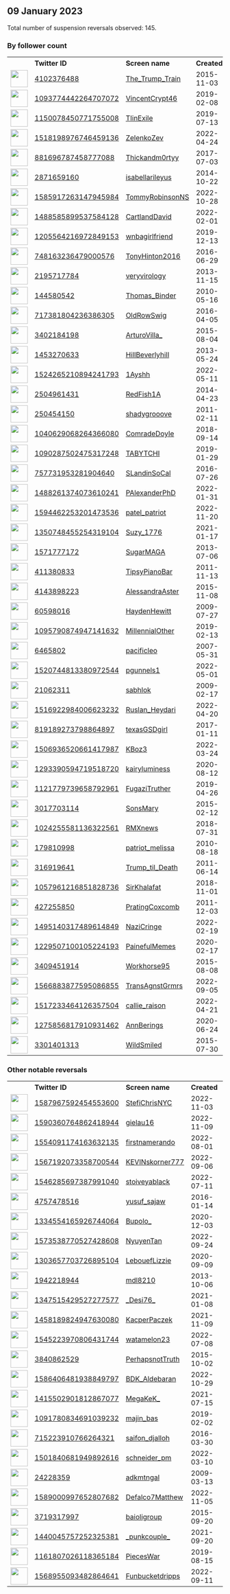 
## 09 January 2023
Total number of suspension reversals observed: 145.

### By follower count
<table><tr><th></th><th align="left">Twitter ID</th><th align="left">Screen name</th>
<th align="left">Created</th><th align="left">Status</th><th align="left">Suspended</th><th align="left">Followers</th>
<tr><td><a href="https://pbs.twimg.com/profile_images/1115448666305777664/UDJmBiXK_normal.jpg"><img src="https://pbs.twimg.com/profile_images/1115448666305777664/UDJmBiXK_normal.jpg" width="40px" height="40px" align="center"/></a></td><td><a href="https://twitter.com/intent/user?user_id=4102376488">4102376488</a></td><td><a href="https://twitter.com/The_Trump_Train">The_Trump_Train</a></td><td>2015-11-03</td><td align="center"></td><td></td><td>325808</td></tr>
<tr><td><a href="https://pbs.twimg.com/profile_images/1633531236013555712/ECakNqxb_normal.jpg"><img src="https://pbs.twimg.com/profile_images/1633531236013555712/ECakNqxb_normal.jpg" width="40px" height="40px" align="center"/></a></td><td><a href="https://twitter.com/intent/user?user_id=1093774442264707072">1093774442264707072</a></td><td><a href="https://twitter.com/VincentCrypt46">VincentCrypt46</a></td><td>2019-02-08</td><td align="center"></td><td></td><td>261283</td></tr>
<tr><td><a href="https://pbs.twimg.com/profile_images/1291781902085443585/c7CKeqJ-_normal.jpg"><img src="https://pbs.twimg.com/profile_images/1291781902085443585/c7CKeqJ-_normal.jpg" width="40px" height="40px" align="center"/></a></td><td><a href="https://twitter.com/intent/user?user_id=1150078450771755008">1150078450771755008</a></td><td><a href="https://twitter.com/TIinExile">TIinExile</a></td><td>2019-07-13</td><td align="center"></td><td></td><td>218566</td></tr>
<tr><td><a href="https://pbs.twimg.com/profile_images/1518199699890601990/Up4Be7Af_normal.jpg"><img src="https://pbs.twimg.com/profile_images/1518199699890601990/Up4Be7Af_normal.jpg" width="40px" height="40px" align="center"/></a></td><td><a href="https://twitter.com/intent/user?user_id=1518198976746459136">1518198976746459136</a></td><td><a href="https://twitter.com/ZelenkoZev">ZelenkoZev</a></td><td>2022-04-24</td><td align="center"></td><td>2022-05-02</td><td>174737</td></tr>
<tr><td><a href="https://pbs.twimg.com/profile_images/1487240856008491009/Z64mN6Dl_normal.jpg"><img src="https://pbs.twimg.com/profile_images/1487240856008491009/Z64mN6Dl_normal.jpg" width="40px" height="40px" align="center"/></a></td><td><a href="https://twitter.com/intent/user?user_id=881696787458777088">881696787458777088</a></td><td><a href="https://twitter.com/Thickandm0rtyy">Thickandm0rtyy</a></td><td>2017-07-03</td><td align="center"></td><td>2022-12-19</td><td>111878</td></tr>
<tr><td><a href="https://pbs.twimg.com/profile_images/1612434086060036097/mwNQGtvy_normal.jpg"><img src="https://pbs.twimg.com/profile_images/1612434086060036097/mwNQGtvy_normal.jpg" width="40px" height="40px" align="center"/></a></td><td><a href="https://twitter.com/intent/user?user_id=2871659160">2871659160</a></td><td><a href="https://twitter.com/isabellarileyus">isabellarileyus</a></td><td>2014-10-22</td><td align="center"></td><td>2022-07-10</td><td>94128</td></tr>
<tr><td><a href="https://pbs.twimg.com/profile_images/1614248632928149504/_uB_G0O5_normal.jpg"><img src="https://pbs.twimg.com/profile_images/1614248632928149504/_uB_G0O5_normal.jpg" width="40px" height="40px" align="center"/></a></td><td><a href="https://twitter.com/intent/user?user_id=1585917263147945984">1585917263147945984</a></td><td><a href="https://twitter.com/TommyRobinsonNS">TommyRobinsonNS</a></td><td>2022-10-28</td><td align="center">🚫</td><td>2022-12-29</td><td>83579</td></tr>
<tr><td><a href="https://pbs.twimg.com/profile_images/1612365195866787840/a9tUDXjY_normal.jpg"><img src="https://pbs.twimg.com/profile_images/1612365195866787840/a9tUDXjY_normal.jpg" width="40px" height="40px" align="center"/></a></td><td><a href="https://twitter.com/intent/user?user_id=1488585899537584128">1488585899537584128</a></td><td><a href="https://twitter.com/CartlandDavid">CartlandDavid</a></td><td>2022-02-01</td><td align="center"></td><td>2022-07-20</td><td>74934</td></tr>
<tr><td><a href="https://pbs.twimg.com/profile_images/1427129645888114693/HsNIpekZ_normal.jpg"><img src="https://pbs.twimg.com/profile_images/1427129645888114693/HsNIpekZ_normal.jpg" width="40px" height="40px" align="center"/></a></td><td><a href="https://twitter.com/intent/user?user_id=1205564216972849153">1205564216972849153</a></td><td><a href="https://twitter.com/wnbagirlfriend">wnbagirlfriend</a></td><td>2019-12-13</td><td align="center"></td><td>2023-01-04</td><td>71948</td></tr>
<tr><td><a href="https://pbs.twimg.com/profile_images/1613291003133173760/fpqaRn9l_normal.jpg"><img src="https://pbs.twimg.com/profile_images/1613291003133173760/fpqaRn9l_normal.jpg" width="40px" height="40px" align="center"/></a></td><td><a href="https://twitter.com/intent/user?user_id=748163236479000576">748163236479000576</a></td><td><a href="https://twitter.com/TonyHinton2016">TonyHinton2016</a></td><td>2016-06-29</td><td align="center"></td><td>2022-07-13</td><td>70687</td></tr>
<tr><td><a href="https://pbs.twimg.com/profile_images/1470982989500854277/xH0mIkvW_normal.jpg"><img src="https://pbs.twimg.com/profile_images/1470982989500854277/xH0mIkvW_normal.jpg" width="40px" height="40px" align="center"/></a></td><td><a href="https://twitter.com/intent/user?user_id=2195717784">2195717784</a></td><td><a href="https://twitter.com/veryvirology">veryvirology</a></td><td>2013-11-15</td><td align="center"></td><td>2022-03-07</td><td>69980</td></tr>
<tr><td><a href="https://pbs.twimg.com/profile_images/1614902019461890049/pJDkk88d_normal.jpg"><img src="https://pbs.twimg.com/profile_images/1614902019461890049/pJDkk88d_normal.jpg" width="40px" height="40px" align="center"/></a></td><td><a href="https://twitter.com/intent/user?user_id=144580542">144580542</a></td><td><a href="https://twitter.com/Thomas_Binder">Thomas_Binder</a></td><td>2010-05-16</td><td align="center"></td><td></td><td>51549</td></tr>
<tr><td><a href="https://pbs.twimg.com/profile_images/1280633347623051265/A9Bf2H98_normal.jpg"><img src="https://pbs.twimg.com/profile_images/1280633347623051265/A9Bf2H98_normal.jpg" width="40px" height="40px" align="center"/></a></td><td><a href="https://twitter.com/intent/user?user_id=717381804236386305">717381804236386305</a></td><td><a href="https://twitter.com/OldRowSwig">OldRowSwig</a></td><td>2016-04-05</td><td align="center"></td><td></td><td>46868</td></tr>
<tr><td><a href="https://pbs.twimg.com/profile_images/1409903445855907844/TZUqojr7_normal.jpg"><img src="https://pbs.twimg.com/profile_images/1409903445855907844/TZUqojr7_normal.jpg" width="40px" height="40px" align="center"/></a></td><td><a href="https://twitter.com/intent/user?user_id=3402184198">3402184198</a></td><td><a href="https://twitter.com/ArturoVilla_">ArturoVilla_</a></td><td>2015-08-04</td><td align="center"></td><td>2022-03-23</td><td>35486</td></tr>
<tr><td><a href="https://pbs.twimg.com/profile_images/1019803342862610432/m2wpN-9a_normal.jpg"><img src="https://pbs.twimg.com/profile_images/1019803342862610432/m2wpN-9a_normal.jpg" width="40px" height="40px" align="center"/></a></td><td><a href="https://twitter.com/intent/user?user_id=1453270633">1453270633</a></td><td><a href="https://twitter.com/HillBeverlyhill">HillBeverlyhill</a></td><td>2013-05-24</td><td align="center"></td><td>2022-12-12</td><td>34445</td></tr>
<tr><td><a href="https://pbs.twimg.com/profile_images/1545403862227484674/6eWrSbCC_normal.jpg"><img src="https://pbs.twimg.com/profile_images/1545403862227484674/6eWrSbCC_normal.jpg" width="40px" height="40px" align="center"/></a></td><td><a href="https://twitter.com/intent/user?user_id=1524265210894241793">1524265210894241793</a></td><td><a href="https://twitter.com/1Ayshh">1Ayshh</a></td><td>2022-05-11</td><td align="center"></td><td>2022-11-14</td><td>34057</td></tr>
<tr><td><a href="https://pbs.twimg.com/profile_images/914139895748231168/VMD4tKtz_normal.jpg"><img src="https://pbs.twimg.com/profile_images/914139895748231168/VMD4tKtz_normal.jpg" width="40px" height="40px" align="center"/></a></td><td><a href="https://twitter.com/intent/user?user_id=2504961431">2504961431</a></td><td><a href="https://twitter.com/RedFish1A">RedFish1A</a></td><td>2014-04-23</td><td align="center"></td><td></td><td>33833</td></tr>
<tr><td><a href="https://pbs.twimg.com/profile_images/1612896367441252352/FV6EH_cs_normal.jpg"><img src="https://pbs.twimg.com/profile_images/1612896367441252352/FV6EH_cs_normal.jpg" width="40px" height="40px" align="center"/></a></td><td><a href="https://twitter.com/intent/user?user_id=250454150">250454150</a></td><td><a href="https://twitter.com/shadygrooove">shadygrooove</a></td><td>2011-02-11</td><td align="center"></td><td></td><td>32254</td></tr>
<tr><td><a href="https://pbs.twimg.com/profile_images/1050086940190670848/qDoB9Vzv_normal.jpg"><img src="https://pbs.twimg.com/profile_images/1050086940190670848/qDoB9Vzv_normal.jpg" width="40px" height="40px" align="center"/></a></td><td><a href="https://twitter.com/intent/user?user_id=1040629068264366080">1040629068264366080</a></td><td><a href="https://twitter.com/ComradeDoyIe">ComradeDoyIe</a></td><td>2018-09-14</td><td align="center"></td><td></td><td>29751</td></tr>
<tr><td><a href="https://pbs.twimg.com/profile_images/1612494040573874176/6W7VJ0Ac_normal.jpg"><img src="https://pbs.twimg.com/profile_images/1612494040573874176/6W7VJ0Ac_normal.jpg" width="40px" height="40px" align="center"/></a></td><td><a href="https://twitter.com/intent/user?user_id=1090287502475317248">1090287502475317248</a></td><td><a href="https://twitter.com/TABYTCHI">TABYTCHI</a></td><td>2019-01-29</td><td align="center">🔒</td><td></td><td>28671</td></tr>
<tr><td><a href="https://pbs.twimg.com/profile_images/758594564009578496/a481zaqZ_normal.jpg"><img src="https://pbs.twimg.com/profile_images/758594564009578496/a481zaqZ_normal.jpg" width="40px" height="40px" align="center"/></a></td><td><a href="https://twitter.com/intent/user?user_id=757731953281904640">757731953281904640</a></td><td><a href="https://twitter.com/SLandinSoCal">SLandinSoCal</a></td><td>2016-07-26</td><td align="center"></td><td></td><td>25365</td></tr>
<tr><td><a href="https://pbs.twimg.com/profile_images/1488261615975866374/ljqcBbvI_normal.jpg"><img src="https://pbs.twimg.com/profile_images/1488261615975866374/ljqcBbvI_normal.jpg" width="40px" height="40px" align="center"/></a></td><td><a href="https://twitter.com/intent/user?user_id=1488261374073610241">1488261374073610241</a></td><td><a href="https://twitter.com/PAlexanderPhD">PAlexanderPhD</a></td><td>2022-01-31</td><td align="center"></td><td>2022-07-26</td><td>21601</td></tr>
<tr><td><a href="https://pbs.twimg.com/profile_images/1594477646485852160/NAaDfYa7_normal.jpg"><img src="https://pbs.twimg.com/profile_images/1594477646485852160/NAaDfYa7_normal.jpg" width="40px" height="40px" align="center"/></a></td><td><a href="https://twitter.com/intent/user?user_id=1594462253201473536">1594462253201473536</a></td><td><a href="https://twitter.com/patel_patriot">patel_patriot</a></td><td>2022-11-20</td><td align="center"></td><td>2022-12-09</td><td>19909</td></tr>
<tr><td><a href="https://pbs.twimg.com/profile_images/1613034355307208704/aerfjxr6_normal.jpg"><img src="https://pbs.twimg.com/profile_images/1613034355307208704/aerfjxr6_normal.jpg" width="40px" height="40px" align="center"/></a></td><td><a href="https://twitter.com/intent/user?user_id=1350748455254319104">1350748455254319104</a></td><td><a href="https://twitter.com/Suzy_1776">Suzy_1776</a></td><td>2021-01-17</td><td align="center"></td><td></td><td>19820</td></tr>
<tr><td><a href="https://pbs.twimg.com/profile_images/1569097453109919746/SOQ_1cfH_normal.jpg"><img src="https://pbs.twimg.com/profile_images/1569097453109919746/SOQ_1cfH_normal.jpg" width="40px" height="40px" align="center"/></a></td><td><a href="https://twitter.com/intent/user?user_id=1571777172">1571777172</a></td><td><a href="https://twitter.com/SugarMAGA">SugarMAGA</a></td><td>2013-07-06</td><td align="center"></td><td>2022-09-21</td><td>16483</td></tr>
<tr><td><a href="https://pbs.twimg.com/profile_images/1132165501054902272/prwXFund_normal.jpg"><img src="https://pbs.twimg.com/profile_images/1132165501054902272/prwXFund_normal.jpg" width="40px" height="40px" align="center"/></a></td><td><a href="https://twitter.com/intent/user?user_id=411380833">411380833</a></td><td><a href="https://twitter.com/TipsyPianoBar">TipsyPianoBar</a></td><td>2011-11-13</td><td align="center"></td><td></td><td>15069</td></tr>
<tr><td><a href="https://pbs.twimg.com/profile_images/1258872338839474179/vLlXs_1J_normal.jpg"><img src="https://pbs.twimg.com/profile_images/1258872338839474179/vLlXs_1J_normal.jpg" width="40px" height="40px" align="center"/></a></td><td><a href="https://twitter.com/intent/user?user_id=4143898223">4143898223</a></td><td><a href="https://twitter.com/AlessandraAster">AlessandraAster</a></td><td>2015-11-08</td><td align="center"></td><td></td><td>14283</td></tr>
<tr><td><a href="https://pbs.twimg.com/profile_images/1613102908488155137/Xzp9aWkw_normal.jpg"><img src="https://pbs.twimg.com/profile_images/1613102908488155137/Xzp9aWkw_normal.jpg" width="40px" height="40px" align="center"/></a></td><td><a href="https://twitter.com/intent/user?user_id=60598016">60598016</a></td><td><a href="https://twitter.com/HaydenHewitt">HaydenHewitt</a></td><td>2009-07-27</td><td align="center">🔒</td><td>2022-09-19</td><td>14277</td></tr>
<tr><td><a href="https://pbs.twimg.com/profile_images/1622674980499595292/S3NezUfN_normal.jpg"><img src="https://pbs.twimg.com/profile_images/1622674980499595292/S3NezUfN_normal.jpg" width="40px" height="40px" align="center"/></a></td><td><a href="https://twitter.com/intent/user?user_id=1095790874947141632">1095790874947141632</a></td><td><a href="https://twitter.com/MillennialOther">MillennialOther</a></td><td>2019-02-13</td><td align="center"></td><td>2022-12-11</td><td>10729</td></tr>
<tr><td><a href="https://pbs.twimg.com/profile_images/1485986397748359175/T5qiTXko_normal.jpg"><img src="https://pbs.twimg.com/profile_images/1485986397748359175/T5qiTXko_normal.jpg" width="40px" height="40px" align="center"/></a></td><td><a href="https://twitter.com/intent/user?user_id=6465802">6465802</a></td><td><a href="https://twitter.com/pacificleo">pacificleo</a></td><td>2007-05-31</td><td align="center"></td><td>2023-01-03</td><td>10288</td></tr>
<tr><td><a href="https://pbs.twimg.com/profile_images/1520744943496609792/LVUEO7Qe_normal.jpg"><img src="https://pbs.twimg.com/profile_images/1520744943496609792/LVUEO7Qe_normal.jpg" width="40px" height="40px" align="center"/></a></td><td><a href="https://twitter.com/intent/user?user_id=1520744813380972544">1520744813380972544</a></td><td><a href="https://twitter.com/pgunnels1">pgunnels1</a></td><td>2022-05-01</td><td align="center"></td><td>2022-12-12</td><td>9484</td></tr>
<tr><td><a href="https://pbs.twimg.com/profile_images/848024946861199360/cYdv5jL7_normal.jpg"><img src="https://pbs.twimg.com/profile_images/848024946861199360/cYdv5jL7_normal.jpg" width="40px" height="40px" align="center"/></a></td><td><a href="https://twitter.com/intent/user?user_id=21062311">21062311</a></td><td><a href="https://twitter.com/sabhlok">sabhlok</a></td><td>2009-02-17</td><td align="center"></td><td></td><td>7907</td></tr>
<tr><td><a href="https://pbs.twimg.com/profile_images/1528846232952754179/2fNFbcAf_normal.jpg"><img src="https://pbs.twimg.com/profile_images/1528846232952754179/2fNFbcAf_normal.jpg" width="40px" height="40px" align="center"/></a></td><td><a href="https://twitter.com/intent/user?user_id=1516922984006623232">1516922984006623232</a></td><td><a href="https://twitter.com/Ruslan_Heydari">Ruslan_Heydari</a></td><td>2022-04-20</td><td align="center"></td><td>2022-09-04</td><td>6690</td></tr>
<tr><td><a href="https://pbs.twimg.com/profile_images/947283640135725057/X1llNCn2_normal.jpg"><img src="https://pbs.twimg.com/profile_images/947283640135725057/X1llNCn2_normal.jpg" width="40px" height="40px" align="center"/></a></td><td><a href="https://twitter.com/intent/user?user_id=819189273798864897">819189273798864897</a></td><td><a href="https://twitter.com/texasGSDgirl">texasGSDgirl</a></td><td>2017-01-11</td><td align="center"></td><td></td><td>5773</td></tr>
<tr><td><a href="https://pbs.twimg.com/profile_images/1530266867725701129/4rfE2MwG_normal.jpg"><img src="https://pbs.twimg.com/profile_images/1530266867725701129/4rfE2MwG_normal.jpg" width="40px" height="40px" align="center"/></a></td><td><a href="https://twitter.com/intent/user?user_id=1506936520661417987">1506936520661417987</a></td><td><a href="https://twitter.com/KBoz3">KBoz3</a></td><td>2022-03-24</td><td align="center"></td><td>2023-01-07</td><td>5192</td></tr>
<tr><td><a href="https://pbs.twimg.com/profile_images/1604642494096048129/DCczvnYD_normal.jpg"><img src="https://pbs.twimg.com/profile_images/1604642494096048129/DCczvnYD_normal.jpg" width="40px" height="40px" align="center"/></a></td><td><a href="https://twitter.com/intent/user?user_id=1293390594719518720">1293390594719518720</a></td><td><a href="https://twitter.com/kairyluminess">kairyluminess</a></td><td>2020-08-12</td><td align="center">🔒</td><td>2022-12-22</td><td>5166</td></tr>
<tr><td><a href="https://pbs.twimg.com/profile_images/1553030178174935043/kMy1Oldc_normal.jpg"><img src="https://pbs.twimg.com/profile_images/1553030178174935043/kMy1Oldc_normal.jpg" width="40px" height="40px" align="center"/></a></td><td><a href="https://twitter.com/intent/user?user_id=1121779739658792961">1121779739658792961</a></td><td><a href="https://twitter.com/FugaziTruther">FugaziTruther</a></td><td>2019-04-26</td><td align="center">🔒</td><td>2022-08-06</td><td>4832</td></tr>
<tr><td><a href="https://pbs.twimg.com/profile_images/1089036418687488001/POCXipE4_normal.jpg"><img src="https://pbs.twimg.com/profile_images/1089036418687488001/POCXipE4_normal.jpg" width="40px" height="40px" align="center"/></a></td><td><a href="https://twitter.com/intent/user?user_id=3017703114">3017703114</a></td><td><a href="https://twitter.com/SonsMary">SonsMary</a></td><td>2015-02-12</td><td align="center"></td><td></td><td>4056</td></tr>
<tr><td><a href="https://pbs.twimg.com/profile_images/1182021214958755841/GA_4sZct_normal.jpg"><img src="https://pbs.twimg.com/profile_images/1182021214958755841/GA_4sZct_normal.jpg" width="40px" height="40px" align="center"/></a></td><td><a href="https://twitter.com/intent/user?user_id=1024255581136322561">1024255581136322561</a></td><td><a href="https://twitter.com/RMXnews">RMXnews</a></td><td>2018-07-31</td><td align="center"></td><td></td><td>4020</td></tr>
<tr><td><a href="https://pbs.twimg.com/profile_images/1618971850301661191/2giZU1dh_normal.jpg"><img src="https://pbs.twimg.com/profile_images/1618971850301661191/2giZU1dh_normal.jpg" width="40px" height="40px" align="center"/></a></td><td><a href="https://twitter.com/intent/user?user_id=179810998">179810998</a></td><td><a href="https://twitter.com/patriot_melissa">patriot_melissa</a></td><td>2010-08-18</td><td align="center"></td><td>2022-04-27</td><td>3915</td></tr>
<tr><td><a href="https://pbs.twimg.com/profile_images/1158937910877544448/o22ZIZeI_normal.jpg"><img src="https://pbs.twimg.com/profile_images/1158937910877544448/o22ZIZeI_normal.jpg" width="40px" height="40px" align="center"/></a></td><td><a href="https://twitter.com/intent/user?user_id=316919641">316919641</a></td><td><a href="https://twitter.com/Trump_til_Death">Trump_til_Death</a></td><td>2011-06-14</td><td align="center"></td><td></td><td>3717</td></tr>
<tr><td><a href="https://pbs.twimg.com/profile_images/1518417580003926017/VRUY9MEr_normal.jpg"><img src="https://pbs.twimg.com/profile_images/1518417580003926017/VRUY9MEr_normal.jpg" width="40px" height="40px" align="center"/></a></td><td><a href="https://twitter.com/intent/user?user_id=1057961216851828736">1057961216851828736</a></td><td><a href="https://twitter.com/SirKhalafat">SirKhalafat</a></td><td>2018-11-01</td><td align="center"></td><td>2023-01-08</td><td>3711</td></tr>
<tr><td><a href="https://pbs.twimg.com/profile_images/1612795631579324420/kS9tgptg_normal.jpg"><img src="https://pbs.twimg.com/profile_images/1612795631579324420/kS9tgptg_normal.jpg" width="40px" height="40px" align="center"/></a></td><td><a href="https://twitter.com/intent/user?user_id=427255850">427255850</a></td><td><a href="https://twitter.com/PratingCoxcomb">PratingCoxcomb</a></td><td>2011-12-03</td><td align="center"></td><td>2022-08-04</td><td>3278</td></tr>
<tr><td><a href="https://pbs.twimg.com/profile_images/1626389510354513923/XP5WJoC5_normal.jpg"><img src="https://pbs.twimg.com/profile_images/1626389510354513923/XP5WJoC5_normal.jpg" width="40px" height="40px" align="center"/></a></td><td><a href="https://twitter.com/intent/user?user_id=1495140317489614849">1495140317489614849</a></td><td><a href="https://twitter.com/NaziCringe">NaziCringe</a></td><td>2022-02-19</td><td align="center"></td><td>2023-01-04</td><td>3259</td></tr>
<tr><td><a href="https://pbs.twimg.com/profile_images/1614898328365416448/YtRyd_3P_normal.jpg"><img src="https://pbs.twimg.com/profile_images/1614898328365416448/YtRyd_3P_normal.jpg" width="40px" height="40px" align="center"/></a></td><td><a href="https://twitter.com/intent/user?user_id=1229507100105224193">1229507100105224193</a></td><td><a href="https://twitter.com/PainefulMemes">PainefulMemes</a></td><td>2020-02-17</td><td align="center">🚫</td><td></td><td>3240</td></tr>
<tr><td><a href="https://pbs.twimg.com/profile_images/1613756628939014146/W3nDrBfq_normal.jpg"><img src="https://pbs.twimg.com/profile_images/1613756628939014146/W3nDrBfq_normal.jpg" width="40px" height="40px" align="center"/></a></td><td><a href="https://twitter.com/intent/user?user_id=3409451914">3409451914</a></td><td><a href="https://twitter.com/Workhorse95">Workhorse95</a></td><td>2015-08-08</td><td align="center"></td><td></td><td>3094</td></tr>
<tr><td><a href="https://pbs.twimg.com/profile_images/1573327961989824513/EeJ1BUER_normal.jpg"><img src="https://pbs.twimg.com/profile_images/1573327961989824513/EeJ1BUER_normal.jpg" width="40px" height="40px" align="center"/></a></td><td><a href="https://twitter.com/intent/user?user_id=1566883877595086855">1566883877595086855</a></td><td><a href="https://twitter.com/TransAgnstGrmrs">TransAgnstGrmrs</a></td><td>2022-09-05</td><td align="center"></td><td>2022-09-24</td><td>3006</td></tr>
<tr><td><a href="https://pbs.twimg.com/profile_images/1517233623077998593/VjwWJukp_normal.jpg"><img src="https://pbs.twimg.com/profile_images/1517233623077998593/VjwWJukp_normal.jpg" width="40px" height="40px" align="center"/></a></td><td><a href="https://twitter.com/intent/user?user_id=1517233464126357504">1517233464126357504</a></td><td><a href="https://twitter.com/callie_raison">callie_raison</a></td><td>2022-04-21</td><td align="center"></td><td>2022-10-29</td><td>2677</td></tr>
<tr><td><a href="https://pbs.twimg.com/profile_images/1589338683097993216/o_tN5tyb_normal.jpg"><img src="https://pbs.twimg.com/profile_images/1589338683097993216/o_tN5tyb_normal.jpg" width="40px" height="40px" align="center"/></a></td><td><a href="https://twitter.com/intent/user?user_id=1275856817910931462">1275856817910931462</a></td><td><a href="https://twitter.com/AnnBerings">AnnBerings</a></td><td>2020-06-24</td><td align="center"></td><td>2023-01-02</td><td>2500</td></tr>
<tr><td><a href="https://pbs.twimg.com/profile_images/1614912207523049472/BraLFaZ__normal.jpg"><img src="https://pbs.twimg.com/profile_images/1614912207523049472/BraLFaZ__normal.jpg" width="40px" height="40px" align="center"/></a></td><td><a href="https://twitter.com/intent/user?user_id=3301401313">3301401313</a></td><td><a href="https://twitter.com/WildSmiled">WildSmiled</a></td><td>2015-07-30</td><td align="center"></td><td></td><td>2481</td></tr>
</table>

### Other notable reversals
<table><tr><th></th><th align="left">Twitter ID</th><th align="left">Screen name</th>
<th align="left">Created</th><th align="left">Status</th><th align="left">Suspended</th><th align="left">Followers</th>
<tr><td><a href="https://pbs.twimg.com/profile_images/1587968174217170946/R5DO2Z_j_normal.jpg"><img src="https://pbs.twimg.com/profile_images/1587968174217170946/R5DO2Z_j_normal.jpg" width="40px" height="40px" align="center"/></a></td><td><a href="https://twitter.com/intent/user?user_id=1587967592454553600">1587967592454553600</a></td><td><a href="https://twitter.com/StefiChrisNYC">StefiChrisNYC</a></td><td>2022-11-03</td><td align="center"></td><td>2022-12-31</td><td>210</td></tr>
<tr><td><a href="https://pbs.twimg.com/profile_images/1616458673710157824/pL0mA1i-_normal.jpg"><img src="https://pbs.twimg.com/profile_images/1616458673710157824/pL0mA1i-_normal.jpg" width="40px" height="40px" align="center"/></a></td><td><a href="https://twitter.com/intent/user?user_id=1590360764862418944">1590360764862418944</a></td><td><a href="https://twitter.com/gielau16">gielau16</a></td><td>2022-11-09</td><td align="center"></td><td>2022-12-16</td><td>2127</td></tr>
<tr><td><a href="https://pbs.twimg.com/profile_images/1630416129293254656/dDcn6lKJ_normal.jpg"><img src="https://pbs.twimg.com/profile_images/1630416129293254656/dDcn6lKJ_normal.jpg" width="40px" height="40px" align="center"/></a></td><td><a href="https://twitter.com/intent/user?user_id=1554091174163632135">1554091174163632135</a></td><td><a href="https://twitter.com/firstnamerando">firstnamerando</a></td><td>2022-08-01</td><td align="center"></td><td>2023-01-08</td><td>661</td></tr>
<tr><td><a href="https://pbs.twimg.com/profile_images/1624434685165338625/3s5zSDYX_normal.jpg"><img src="https://pbs.twimg.com/profile_images/1624434685165338625/3s5zSDYX_normal.jpg" width="40px" height="40px" align="center"/></a></td><td><a href="https://twitter.com/intent/user?user_id=1567192073358700544">1567192073358700544</a></td><td><a href="https://twitter.com/KEVINskorner777">KEVINskorner777</a></td><td>2022-09-06</td><td align="center"></td><td>2022-12-17</td><td>811</td></tr>
<tr><td><a href="https://pbs.twimg.com/profile_images/1605927303409983488/-zUeLzdV_normal.jpg"><img src="https://pbs.twimg.com/profile_images/1605927303409983488/-zUeLzdV_normal.jpg" width="40px" height="40px" align="center"/></a></td><td><a href="https://twitter.com/intent/user?user_id=1546285697387991040">1546285697387991040</a></td><td><a href="https://twitter.com/stoiveyablack">stoiveyablack</a></td><td>2022-07-11</td><td align="center"></td><td>2023-01-03</td><td>610</td></tr>
<tr><td><a href="https://pbs.twimg.com/profile_images/1189181944229023747/I3wEk10C_normal.jpg"><img src="https://pbs.twimg.com/profile_images/1189181944229023747/I3wEk10C_normal.jpg" width="40px" height="40px" align="center"/></a></td><td><a href="https://twitter.com/intent/user?user_id=4757478516">4757478516</a></td><td><a href="https://twitter.com/yusuf_sajaw">yusuf_sajaw</a></td><td>2016-01-14</td><td align="center"></td><td>2023-01-01</td><td>238</td></tr>
<tr><td><a href="https://pbs.twimg.com/profile_images/1565694434221498368/euX7but2_normal.jpg"><img src="https://pbs.twimg.com/profile_images/1565694434221498368/euX7but2_normal.jpg" width="40px" height="40px" align="center"/></a></td><td><a href="https://twitter.com/intent/user?user_id=1334554165926744064">1334554165926744064</a></td><td><a href="https://twitter.com/Bupolo_">Bupolo_</a></td><td>2020-12-03</td><td align="center"></td><td>2022-12-29</td><td>322</td></tr>
<tr><td><a href="https://pbs.twimg.com/profile_images/1573539130834911232/BxRJuK0W_normal.jpg"><img src="https://pbs.twimg.com/profile_images/1573539130834911232/BxRJuK0W_normal.jpg" width="40px" height="40px" align="center"/></a></td><td><a href="https://twitter.com/intent/user?user_id=1573538770527428608">1573538770527428608</a></td><td><a href="https://twitter.com/NyuyenTan">NyuyenTan</a></td><td>2022-09-24</td><td align="center"></td><td>2022-12-23</td><td>87</td></tr>
<tr><td><a href="https://pbs.twimg.com/profile_images/1303658351545536512/q3aVpnTb_normal.jpg"><img src="https://pbs.twimg.com/profile_images/1303658351545536512/q3aVpnTb_normal.jpg" width="40px" height="40px" align="center"/></a></td><td><a href="https://twitter.com/intent/user?user_id=1303657703726895104">1303657703726895104</a></td><td><a href="https://twitter.com/LebouefLizzie">LebouefLizzie</a></td><td>2020-09-09</td><td align="center"></td><td>2022-12-23</td><td>944</td></tr>
<tr><td><a href="https://pbs.twimg.com/profile_images/1604511596872597504/uoH0yc71_normal.jpg"><img src="https://pbs.twimg.com/profile_images/1604511596872597504/uoH0yc71_normal.jpg" width="40px" height="40px" align="center"/></a></td><td><a href="https://twitter.com/intent/user?user_id=1942218944">1942218944</a></td><td><a href="https://twitter.com/mdl8210">mdl8210</a></td><td>2013-10-06</td><td align="center"></td><td>2023-01-07</td><td>242</td></tr>
<tr><td><a href="https://pbs.twimg.com/profile_images/1636724596740337664/5xwri55G_normal.jpg"><img src="https://pbs.twimg.com/profile_images/1636724596740337664/5xwri55G_normal.jpg" width="40px" height="40px" align="center"/></a></td><td><a href="https://twitter.com/intent/user?user_id=1347515429527277577">1347515429527277577</a></td><td><a href="https://twitter.com/_Desi76_">_Desi76_</a></td><td>2021-01-08</td><td align="center"></td><td>2023-01-06</td><td>1116</td></tr>
<tr><td><a href="https://pbs.twimg.com/profile_images/1579990481194328066/hmODCi4n_normal.jpg"><img src="https://pbs.twimg.com/profile_images/1579990481194328066/hmODCi4n_normal.jpg" width="40px" height="40px" align="center"/></a></td><td><a href="https://twitter.com/intent/user?user_id=1458189824947630080">1458189824947630080</a></td><td><a href="https://twitter.com/KacperPaczek">KacperPaczek</a></td><td>2021-11-09</td><td align="center"></td><td>2023-01-01</td><td>199</td></tr>
<tr><td><a href="https://pbs.twimg.com/profile_images/1615526206111158277/1YOccgGN_normal.jpg"><img src="https://pbs.twimg.com/profile_images/1615526206111158277/1YOccgGN_normal.jpg" width="40px" height="40px" align="center"/></a></td><td><a href="https://twitter.com/intent/user?user_id=1545223970806431744">1545223970806431744</a></td><td><a href="https://twitter.com/watamelon23">watamelon23</a></td><td>2022-07-08</td><td align="center"></td><td>2022-10-30</td><td>1326</td></tr>
<tr><td><a href="https://abs.twimg.com/sticky/default_profile_images/default_profile_normal.png"><img src="https://abs.twimg.com/sticky/default_profile_images/default_profile_normal.png" width="40px" height="40px" align="center"/></a></td><td><a href="https://twitter.com/intent/user?user_id=3840862529">3840862529</a></td><td><a href="https://twitter.com/PerhapsnotTruth">PerhapsnotTruth</a></td><td>2015-10-02</td><td align="center"></td><td>2022-12-15</td><td>119</td></tr>
<tr><td><a href="https://pbs.twimg.com/profile_images/1586406669914972160/OOL8tUsT_normal.jpg"><img src="https://pbs.twimg.com/profile_images/1586406669914972160/OOL8tUsT_normal.jpg" width="40px" height="40px" align="center"/></a></td><td><a href="https://twitter.com/intent/user?user_id=1586406481938849797">1586406481938849797</a></td><td><a href="https://twitter.com/BDK_Aldebaran">BDK_Aldebaran</a></td><td>2022-10-29</td><td align="center"></td><td>2022-12-17</td><td>287</td></tr>
<tr><td><a href="https://pbs.twimg.com/profile_images/1583423804100984833/SSYwzr7E_normal.jpg"><img src="https://pbs.twimg.com/profile_images/1583423804100984833/SSYwzr7E_normal.jpg" width="40px" height="40px" align="center"/></a></td><td><a href="https://twitter.com/intent/user?user_id=1415502901812867077">1415502901812867077</a></td><td><a href="https://twitter.com/MegaKeK_">MegaKeK_</a></td><td>2021-07-15</td><td align="center"></td><td>2023-01-03</td><td>19</td></tr>
<tr><td><a href="https://pbs.twimg.com/profile_images/1598437735861305351/V0oIZLhq_normal.jpg"><img src="https://pbs.twimg.com/profile_images/1598437735861305351/V0oIZLhq_normal.jpg" width="40px" height="40px" align="center"/></a></td><td><a href="https://twitter.com/intent/user?user_id=1091780834691039232">1091780834691039232</a></td><td><a href="https://twitter.com/majin_bas">majin_bas</a></td><td>2019-02-02</td><td align="center"></td><td>2023-01-05</td><td>411</td></tr>
<tr><td><a href="https://pbs.twimg.com/profile_images/1625931754459496479/EWJkIwJl_normal.jpg"><img src="https://pbs.twimg.com/profile_images/1625931754459496479/EWJkIwJl_normal.jpg" width="40px" height="40px" align="center"/></a></td><td><a href="https://twitter.com/intent/user?user_id=715223910766264321">715223910766264321</a></td><td><a href="https://twitter.com/saifon_djalloh">saifon_djalloh</a></td><td>2016-03-30</td><td align="center"></td><td>2023-01-02</td><td>1107</td></tr>
<tr><td><a href="https://pbs.twimg.com/profile_images/1501841174578884613/v9dkXtFK_normal.jpg"><img src="https://pbs.twimg.com/profile_images/1501841174578884613/v9dkXtFK_normal.jpg" width="40px" height="40px" align="center"/></a></td><td><a href="https://twitter.com/intent/user?user_id=1501840681949892616">1501840681949892616</a></td><td><a href="https://twitter.com/schneider_pm">schneider_pm</a></td><td>2022-03-10</td><td align="center"></td><td>2022-12-03</td><td>2</td></tr>
<tr><td><a href="https://pbs.twimg.com/profile_images/1362360557/b7_normal.jpg"><img src="https://pbs.twimg.com/profile_images/1362360557/b7_normal.jpg" width="40px" height="40px" align="center"/></a></td><td><a href="https://twitter.com/intent/user?user_id=24228359">24228359</a></td><td><a href="https://twitter.com/adkmtngal">adkmtngal</a></td><td>2009-03-13</td><td align="center"></td><td>2023-01-01</td><td>18</td></tr>
<tr><td><a href="https://abs.twimg.com/sticky/default_profile_images/default_profile_normal.png"><img src="https://abs.twimg.com/sticky/default_profile_images/default_profile_normal.png" width="40px" height="40px" align="center"/></a></td><td><a href="https://twitter.com/intent/user?user_id=1589000997652807682">1589000997652807682</a></td><td><a href="https://twitter.com/Defalco7Matthew">Defalco7Matthew</a></td><td>2022-11-05</td><td align="center"></td><td>2022-12-16</td><td>16</td></tr>
<tr><td><a href="https://pbs.twimg.com/profile_images/1617935276570968075/E2d6_5SH_normal.jpg"><img src="https://pbs.twimg.com/profile_images/1617935276570968075/E2d6_5SH_normal.jpg" width="40px" height="40px" align="center"/></a></td><td><a href="https://twitter.com/intent/user?user_id=3719317997">3719317997</a></td><td><a href="https://twitter.com/baioligroup">baioligroup</a></td><td>2015-09-20</td><td align="center"></td><td>2023-01-02</td><td>671</td></tr>
<tr><td><a href="https://pbs.twimg.com/profile_images/1612831551926173696/ZBdDFaqp_normal.jpg"><img src="https://pbs.twimg.com/profile_images/1612831551926173696/ZBdDFaqp_normal.jpg" width="40px" height="40px" align="center"/></a></td><td><a href="https://twitter.com/intent/user?user_id=1440045757252325381">1440045757252325381</a></td><td><a href="https://twitter.com/_punkcouple_">_punkcouple_</a></td><td>2021-09-20</td><td align="center"></td><td>2022-12-12</td><td>514</td></tr>
<tr><td><a href="https://pbs.twimg.com/profile_images/1509231136391761926/KNIUcpOi_normal.jpg"><img src="https://pbs.twimg.com/profile_images/1509231136391761926/KNIUcpOi_normal.jpg" width="40px" height="40px" align="center"/></a></td><td><a href="https://twitter.com/intent/user?user_id=1161807026118365184">1161807026118365184</a></td><td><a href="https://twitter.com/PiecesWar">PiecesWar</a></td><td>2019-08-15</td><td align="center"></td><td>2022-09-21</td><td>190</td></tr>
<tr><td><a href="https://pbs.twimg.com/profile_images/1617518332261040130/Nff18Oi3_normal.jpg"><img src="https://pbs.twimg.com/profile_images/1617518332261040130/Nff18Oi3_normal.jpg" width="40px" height="40px" align="center"/></a></td><td><a href="https://twitter.com/intent/user?user_id=1568955093482864641">1568955093482864641</a></td><td><a href="https://twitter.com/Funbucketdripps">Funbucketdripps</a></td><td>2022-09-11</td><td align="center"></td><td>2022-12-08</td><td>19</td></tr>
</table>
